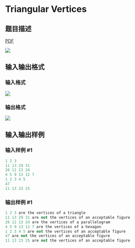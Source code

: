# Triangular Vertices

## 题目描述

[problemUrl]: https://uva.onlinejudge.org/index.php?option=com_onlinejudge&Itemid=8&category=4&page=show_problem&problem=145

[PDF](https://uva.onlinejudge.org/external/2/p209.pdf)

![](https://cdn.luogu.com.cn/upload/vjudge_pic/UVA209/a913c758c05d73beb471aca453b06b8c60fca4a6.png)

## 输入输出格式

### 输入格式

![](https://cdn.luogu.com.cn/upload/vjudge_pic/UVA209/640cd9ada2206fdd3937f1a2361954c0a41f3a28.png)

### 输出格式

![](https://cdn.luogu.com.cn/upload/vjudge_pic/UVA209/af09e6f63fd7a3c1ea8abd8d8615280ca5be5f41.png)

## 输入输出样例

### 输入样例 #1

```cpp
1 2 3
11 13 29 31
26 11 13 24
4 5 9 13 12 7
1 2 3 4 5
47
11 13 23 25
```


### 输出样例 #1

```cpp
1 2 3 are the vertices of a triangle
11 13 29 31 are not the vertices of an acceptable figure
26 11 13 24 are the vertices of a parallelogram
4 5 9 13 12 7 are the vertices of a hexagon
1 2 3 4 5 are not the vertices of an acceptable figure
47 are not the vertices of an acceptable figure
11 13 23 25 are not the vertices of an acceptable figure
```


